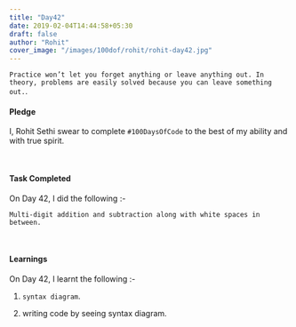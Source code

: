 ```yaml
---
title: "Day42"
date: 2019-02-04T14:44:58+05:30
draft: false
author: "Rohit"
cover_image: "/images/100dof/rohit/rohit-day42.jpg"
---
```

`Practice won’t let you forget anything or leave anything out. In theory, problems are easily solved because you can leave something out.`. 
<!--more-->
#### Pledge
I, Rohit Sethi swear to complete `#100DaysOfCode` to the best of my ability and with true spirit.

<br>

#### Task Completed
On Day 42, I did the following :-

```
Multi-digit addition and subtraction along with white spaces in between.
```
<br>

#### Learnings
On Day 42, I learnt the following :-

1. `syntax diagram`.

2. writing code by seeing syntax diagram.

<br/> 

